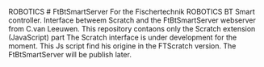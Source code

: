 ROBOTICS # FtBtSmartServer
For the Fischertechnik ROBOTICS BT Smart controller.
Interface betweem Scratch and the FtBtSmartServer webserver from C.van Leeuwen.
This repository contaons only the Scratch extension (JavaScript) part
The Scratch interface is under development for the moment.
This Js script find his origine in the FTScratch version.
The FtBtSmartServer will be publish later.
